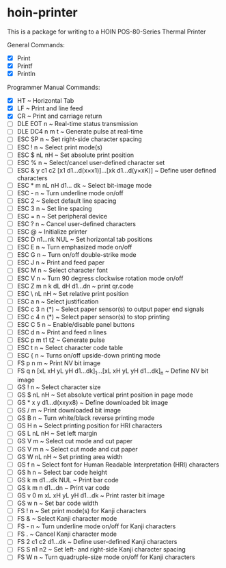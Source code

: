 # hoin-printer

This is a package for writing to a HOIN POS-80-Series Thermal Printer

General Commands:

- [x] Print
- [x] Printf
- [x] Println

Programmer Manual Commands:

- [x] HT ~ Horizontal Tab
- [x] LF ~ Print and line feed
- [x] CR ~ Print and carriage return
- [ ] DLE EOT n ~ Real-time status transmission
- [ ] DLE DC4 n m t ~ Generate pulse at real-time
- [ ] ESC SP n ~ Set right-side character spacing
- [ ] ESC ! n ~ Select print mode(s)
- [ ] ESC $ nL nH ~ Set absolute print position
- [ ] ESC % n ~ Select/cancel user-defined character set
- [ ] ESC & y c1 c2 [x1 d1...d(x×x1)]...[xk d1...d(y×xK)] ~ Define user defined characters
- [ ] ESC \* m nL nH d1... dk ~ Select bit-image mode
- [ ] ESC - n ~ Turn underline mode on/off
- [ ] ESC 2 ~ Select default line spacing
- [ ] ESC 3 n ~ Set line spacing
- [ ] ESC = n ~ Set peripheral device
- [ ] ESC ? n ~ Cancel user-defined characters
- [ ] ESC @ ~ Initialize printer
- [ ] ESC D n1...nk NUL ~ Set horizontal tab positions
- [ ] ESC E n ~ Turn emphasized mode on/off
- [ ] ESC G n ~ Turn on/off double-strike mode
- [ ] ESC J n ~ Print and feed paper
- [ ] ESC M n ~ Select character font
- [ ] ESC V n ~ Turn 90 degress clockwise rotation mode on/off
- [ ] ESC Z m n k dL dH d1...dn ~ print qr.code
- [ ] ESC \\ nL nH ~ Set relative print position
- [ ] ESC a n ~ Select justification
- [ ] ESC c 3 n (\*) ~ Select paper sensor(s) to output paper end signals
- [ ] ESC c 4 n (\*) ~ Select paper sensor(s) to stop printing
- [ ] ESC C 5 n ~ Enable/disable panel buttons
- [ ] ESC d n ~ Print and feed n lines
- [ ] ESC p m t1 t2 ~ Generate pulse
- [ ] ESC t n ~ Select character code table
- [ ] ESC { n ~ Turns on/off upside-down printing mode
- [ ] FS p n m ~ Print NV bit image
- [ ] FS q n [xL xH yL yH d1...dk]<sub>1</sub>...[xL xH yL yH d1...dk]<sub>n</sub> ~ Define NV bit image
- [ ] GS ! n ~ Select character size
- [ ] GS $ nL nH ~ Set absolute vertical print position in page mode
- [ ] GS \* x y d1...d(xxyx8) ~ Define downloaded bit image
- [ ] GS / m ~ Print downloaded bit image
- [ ] GS B n ~ Turn white/black reverse printing mode
- [ ] GS H n ~ Select printing position for HRI characters
- [ ] GS L nL nH ~ Set left margin
- [ ] GS V m ~ Select cut mode and cut paper
- [ ] GS V m n ~ Select cut mode and cut paper
- [ ] GS W nL nH ~ Set printing area width
- [ ] GS f n ~ Select font for Human Readable Interpretation (HRI) characters
- [ ] GS h n ~ Select bar code height
- [ ] GS k m d1...dk NUL ~ Print bar code
- [ ] GS k m n d1...dn ~ Print var code
- [ ] GS v 0 m xL xH yL yH d1...dk ~ Print raster bit image
- [ ] GS w n ~ Set bar code width
- [ ] FS ! n ~ Set print mode(s) for Kanji characters
- [ ] FS & ~ Select Kanji character mode
- [ ] FS - n ~ Turn underline mode on/off for Kanji characters
- [ ] FS . ~ Cancel Kanji character mode
- [ ] FS 2 c1 c2 d1...dk ~ Define user-defined Kanji characters
- [ ] FS S n1 n2 ~ Set left- and right-side Kanji character spacing
- [ ] FS W n ~ Turn quadruple-size mode on/off for Kanji characters
